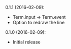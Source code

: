 0.1.1 (2016-02-09):
* Term.input -> Term.event
* Option to redraw the line

0.1.0 (2016-02-09):
* Initial release
